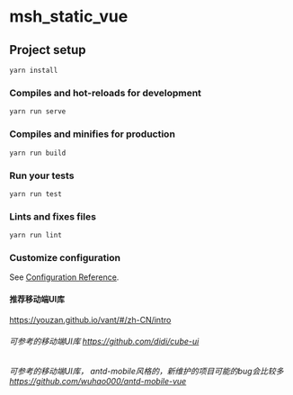 # msh_static_vue

## Project setup
```
yarn install
```

### Compiles and hot-reloads for development
```
yarn run serve
```

### Compiles and minifies for production
```
yarn run build
```

### Run your tests
```
yarn run test
```

### Lints and fixes files
```
yarn run lint
```

### Customize configuration
See [Configuration Reference](https://cli.vuejs.org/config/).


#### 推荐移动端UI库
https://youzan.github.io/vant/#/zh-CN/intro

###### 可参考的移动端UI库 https://github.com/didi/cube-ui

###### 可参考的移动端UI库， antd-mobile风格的，新维护的项目可能的bug会比较多 https://github.com/wuhao000/antd-mobile-vue

